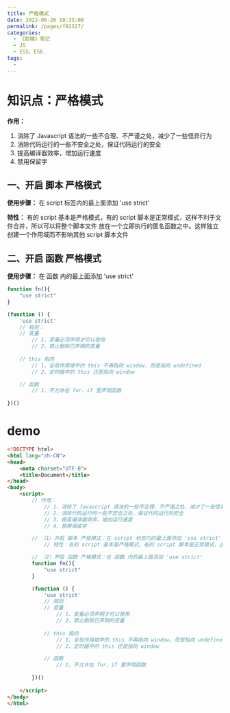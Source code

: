 ```yaml
---
title: 严格模式
date: 2022-06-26 18:33:08
permalink: /pages/f82327/
categories:
  - 《前端》笔记
  - JS
  - ES5、ES6
tags:
  - 
---
```

# 知识点：严格模式

**作用：**
1. 消除了 Javascript 语法的一些不合理、不严谨之处，减少了一些怪异行为
2. 消除代码运行的一些不安全之处，保证代码运行的安全
3. 提高编译器效率，增加运行速度
4. 禁用保留字

## 一、开启 脚本 严格模式

**使用步骤：** 在 script 标签内的最上面添加 'use strict'

**特性：** 有的 script 基本是严格模式，有的 script 脚本是正常模式，这样不利于文件合并，所以可以将整个脚本文件 放在一个立即执行的匿名函数之中。这样独立创建一个作用域而不影响其他 script 脚本文件

## 二、开启 函数 严格模式

**使用步骤：** 在 函数 内的最上面添加 'use strict'

```js
function fn(){
    "use strict"
}

(function () {
    'use strict'
    // 规则：
    // 变量
        // 1、变量必须声明才可以使用
        // 2、禁止删除已声明的变量
    
    // this 指向
        // 1、全局作用域中的 this 不再指向 window，而是指向 undefined
        // 2、定时器中的 this 还是指向 window

    // 函数
        // 1、不允许在 for、if 里声明函数
    
})()
```

# demo
```html
<!DOCTYPE html>
<html lang="zh-CN">
<head>
    <meta charset="UTF-8">
    <title>Document</title>
</head>
<body>
    <script>
        // 作用：
            // 1、消除了 Javascript 语法的一些不合理、不严谨之处，减少了一些怪异行为
            // 2、消除代码运行的一些不安全之处，保证代码运行的安全
            // 3、提高编译器效率，增加运行速度
            // 4、禁用保留字

        // （1）开启 脚本 严格模式：在 script 标签内的最上面添加 'use strict'
            // 特性：有的 script 基本是严格模式，有的 script 脚本是正常模式，这样不利于文件合并，所以可以将整个脚本文件 放在一个立即执行的匿名函数之中。这样独立创建一个作用域而不影响其他 script 脚本文件

        // （2）开启 函数 严格模式：在 函数 内的最上面添加 'use strict'
        function fn(){
            "use strict"
        }

        (function () {
            'use strict'
            // 规则：
            // 变量
                // 1、变量必须声明才可以使用
                // 2、禁止删除已声明的变量
            
            // this 指向
                // 1、全局作用域中的 this 不再指向 window，而是指向 undefined
                // 2、定时器中的 this 还是指向 window

            // 函数
                // 1、不允许在 for、if 里声明函数
            
        })()
        
    </script>
</body>
</html>
```